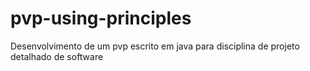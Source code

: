 # pvp-using-principles
Desenvolvimento de um pvp escrito em java para disciplina de projeto detalhado de software
